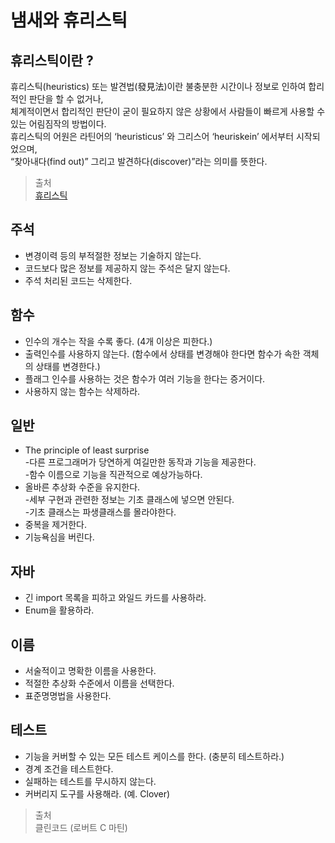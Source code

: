 # 냄새와 휴리스틱  

## 휴리스틱이란 ?
휴리스틱(heuristics) 또는 발견법(發見法)이란 불충분한 시간이나 정보로 인하여 합리적인 판단을 할 수 없거나,  
체계적이면서 합리적인 판단이 굳이 필요하지 않은 상황에서 사람들이 빠르게 사용할 수 있는 어림짐작의 방법이다.  
휴리스틱의 어원은 라틴어의 ‘heuristicus’ 와 그리스어 ‘heuriskein’ 에서부터 시작되었으며,  
“찾아내다(find out)” 그리고 발견하다(discover)”라는 의미를 뜻한다.  
>출처  
[휴리스틱](https://ko.wikipedia.org/wiki/%ED%9C%B4%EB%A6%AC%EC%8A%A4%ED%8B%B1_%EC%9D%B4%EB%A1%A0)
  

## 주석  
* 변경이력 등의 부적절한 정보는 기술하지 않는다.  
* 코드보다 많은 정보를 제공하지 않는 주석은 달지 않는다.  
* 주석 처리된 코드는 삭제한다.  

## 함수
* 인수의 개수는 작을 수록 좋다. (4개 이상은 피한다.)  
* 출력인수를 사용하지 않는다. (함수에서 상태를 변경해야 한다면 함수가 속한 객체의 상태를 변경한다.)  
* 플래그 인수를 사용하는 것은 함수가 여러 기능을 한다는 증거이다.  
* 사용하지 않는 함수는 삭제하라.  

## 일반
* The principle of least surprise  
-다른 프로그래머가 당연하게 여길만한 동작과 기능을 제공한다.  
-함수 이름으로 기능을 직관적으로 예상가능하다.
* 올바른 추상화 수준을 유지한다.  
-세부 구현과 관련한 정보는 기초 클래스에 넣으면 안된다.  
-기초 클래스는 파생클래스를 몰라야한다.
* 중복을 제거한다.  
* 기능욕심을 버린다.

## 자바
* 긴 import 목록을 피하고 와일드 카드를 사용하라.  
* Enum을 활용하라.  

## 이름
* 서술적이고 명확한 이름을 사용한다.    
* 적절한 추상화 수준에서 이름을 선택한다.  
* 표준명명법을 사용한다.  

## 테스트
* 기능을 커버할 수 있는 모든 테스트 케이스를 한다. (충분히 테스트하라.)
* 경계 조건을 테스트한다.  
* 실패하는 테스트를 무시하지 않는다.  
* 커버리지 도구를 사용해라. (예. Clover)  

> 출처  
클린코드 (로버트 C 마틴)
